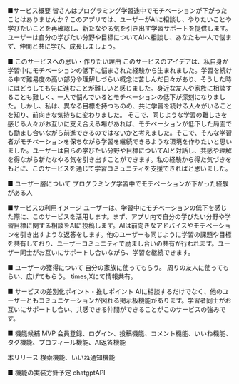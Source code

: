 ■サービス概要
皆さんはプログラミング学習途中でモチベーションが下がったことはありませんか？このアプリでは、ユーザーがAIに相談し、やりたいことや学びたいことを再確認し、新たなやる気を引き出す学習サポートを提供します。ユーザーは自分の学びたい分野や目標についてAIへ相談し、あなたも一人で悩まず、仲間と共に学び、成長しましょう。

■ このサービスへの思い・作りたい理由
このサービスのアイデアは、私自身が学習中にモチベーションの低下に悩まされた経験から生まれました。学習を続ける中で難易度の高い部分や理解しづらい概念に苦しんだ日々があり、そうした時にはどうしても先に進むことが難しいと感じました。身近な友人や家族に相談することも難しく、一人で悩んでいるとモチベーションの低下が深刻になりました。しかし、私は、異なる目標を持つものの、共に学習を続ける人々がいることを知り、前向きな気持ちに変わりました。
そこで、同じような学習の難しさを感じる人々がお互いに支え合える場があれば、モチベーションが低下した局面でも励まし合いながら前進できるのではないかと考えました。そこで、そんな学習者がモチベーションを保ちながら学習を継続できるような環境を作りたいと思いました。ユーザーは自らの学びたい分野や目標についてAIと対話し、共感や理解を得ながら新たなやる気を引き出すことができます。私の経験から得た気づきをもとに、このサービスを通じて学習コミュニティを支援できればと思いました。

■ ユーザー層について
プログラミング学習中でモチベーションが下がった経験がある人

■サービスの利用イメージ
ユーザーは、学習中にモチベーションの低下を感じた際に、このサービスを活用します。まず、アプリ内で自分の学びたい分野や学習目標に関する相談をAIに投稿します。AIは前向きなアドバイスやモチベーションを引き出すような返答をします。他のユーザーも同じように学習の課題や目標を共有しており、ユーザーコミュニティで励まし合いの共有が行われます。ユーザー同士がお互いにサポートし合いながら、学習を継続できます。

■ ユーザーの獲得について
自分の家族に使ってもらう。
周りの友人に使ってもらい、広げてもらう。
times,Xにて情報共有。

■ サービスの差別化ポイント・推しポイント
AIに相談するだけでなく、他のユーザーともコミュニケーションが図れる掲示板機能があります。学習者同士がお互いにサポートし合い、共感できる仲間ができることがこのサービスの強みです。

■ 機能候補
MVP
会員登録、ログイン、投稿機能、コメント機能、いいね機能、タグ機能、プロフィール機能、AI返答機能

本リリース
検索機能、いいね通知機能

■ 機能の実装方針予定
chatgptAPI